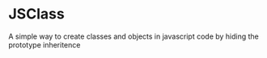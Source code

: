 JSClass
=======

A simple way to create classes and objects in javascript code by hiding the prototype inheritence
